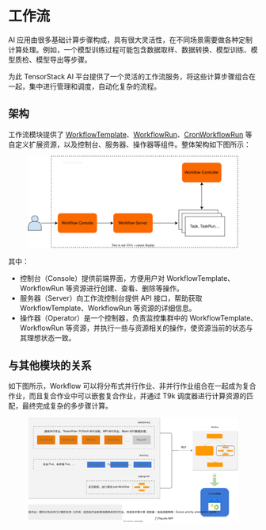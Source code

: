# 工作流

AI 应用由很多基础计算步骤构成，具有很大灵活性，在不同场景需要做各种定制计算处理。例如，一个模型训练过程可能包含数据取样、数据转换、模型训练、模型质检、模型导出等步骤。

为此 TensorStack AI 平台提供了一个灵活的工作流服务，将这些计算步骤组合在一起，集中进行管理和调度，自动化复杂的流程。

## 架构

工作流模块提供了 [WorkflowTemplate](./workflowtemplate.md)、[WorkflowRun](./workflowrun.md)、[CronWorkflowRun](./cronworkflowrun.md) 等自定义扩展资源，以及控制台、服务器、操作器等组件。整体架构如下图所示：

<figure> 
<img alt="architecture" src="../../assets/modules/workflow/architecture.drawio.svg"/>
</figure>

其中：

* 控制台（Console）提供前端界面，方便用户对 WorkflowTemplate、WorkflowRun 等资源进行创建、查看、删除等操作。
* 服务器（Server）向工作流控制台提供 API 接口，帮助获取 WorkflowTemplate、WorkflowRun 等资源的详细信息。
* 操作器（Operator）是一个控制器，负责监控集群中的 WorkflowTemplate、WorkflowRun 等资源，并执行一些与资源相关的操作，使资源当前的状态与其理想状态一致。

## 与其他模块的关系

如下图所示，Workflow 可以将分布式并行作业、非并行作业组合在一起成为复合作业，而且复合作业中可以嵌套复合作业，并通过 T9k 调度器进行计算资源的匹配，最终完成复杂的多步骤计算。

<figure> 
<img alt="workflow-and-jobs" src="../../assets/modules/workflow/workflow-and-jobs.drawio.svg"/>
</figure>
